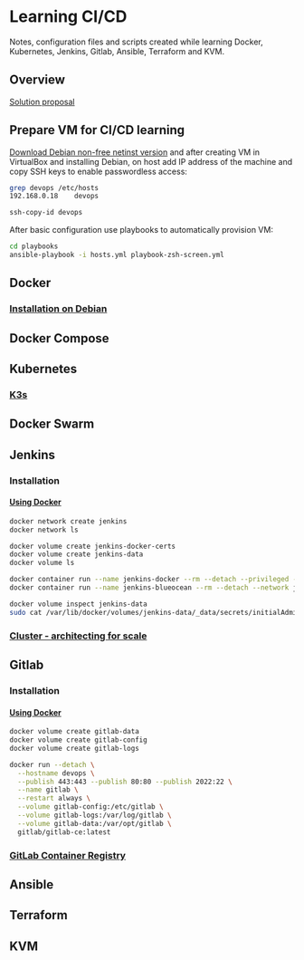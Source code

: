 # Learning CI/CD

Notes, configuration files and scripts created while learning Docker, Kubernetes, Jenkins, Gitlab, Ansible, Terraform and KVM.

## Overview

[Solution proposal](https://app.lucidchart.com/documents/edit/bf943422-2c36-4820-9963-7439bd7eb89f)

## Prepare VM for CI/CD learning

[Download Debian non-free netinst version](https://cdimage.debian.org/cdimage/unofficial/non-free/cd-including-firmware/10.5.0+nonfree/amd64/iso-cd/firmware-10.5.0-amd64-netinst.iso) and after creating VM in VirtualBox and installing Debian, on host add IP address of the machine and copy SSH keys to enable passwordless access:

```bash
grep devops /etc/hosts
192.168.0.18  	devops

ssh-copy-id devops 
```

After basic configuration use playbooks to automatically provision VM:

```bash
cd playbooks
ansible-playbook -i hosts.yml playbook-zsh-screen.yml   
```

## Docker 

### [Installation on Debian](https://docs.docker.com/engine/install/debian/)

## Docker Compose

## Kubernetes

### [K3s](https://k3s.io/)

## Docker Swarm

## Jenkins

### Installation

#### [Using Docker](https://www.jenkins.io/doc/book/installing/#downloading-and-running-jenkins-in-docker)

```bash
docker network create jenkins
docker network ls

docker volume create jenkins-docker-certs
docker volume create jenkins-data
docker volume ls

docker container run --name jenkins-docker --rm --detach --privileged --network jenkins --network-alias docker --env DOCKER_TLS_CERTDIR=/certs --volume jenkins-docker-certs:/certs/client --volume jenkins-data:/var/jenkins_home --publish 2376:2376 docker:dind
docker container run --name jenkins-blueocean --rm --detach --network jenkins --env DOCKER_HOST=tcp://docker:2376 --env DOCKER_CERT_PATH=/certs/client --env DOCKER_TLS_VERIFY=1 --publish 8080:8080 --publish 50000:50000 --volume jenkins-data:/var/jenkins_home --volume jenkins-docker-certs:/certs/client:ro jenkinsci/blueocean

docker volume inspect jenkins-data 
sudo cat /var/lib/docker/volumes/jenkins-data/_data/secrets/initialAdminPassword 

```

### [Cluster - architecting for scale](https://www.jenkins.io/doc/book/architecting-for-scale/)

## Gitlab

### Installation

#### [Using Docker](https://docs.gitlab.com/omnibus/docker/)

```bash
docker volume create gitlab-data
docker volume create gitlab-config
docker volume create gitlab-logs

docker run --detach \
  --hostname devops \
  --publish 443:443 --publish 80:80 --publish 2022:22 \
  --name gitlab \
  --restart always \
  --volume gitlab-config:/etc/gitlab \
  --volume gitlab-logs:/var/log/gitlab \
  --volume gitlab-data:/var/opt/gitlab \
  gitlab/gitlab-ce:latest
```

### [GitLab Container Registry](https://docs.gitlab.com/omnibus/architecture/registry/README.html)

## Ansible 

## Terraform

## KVM